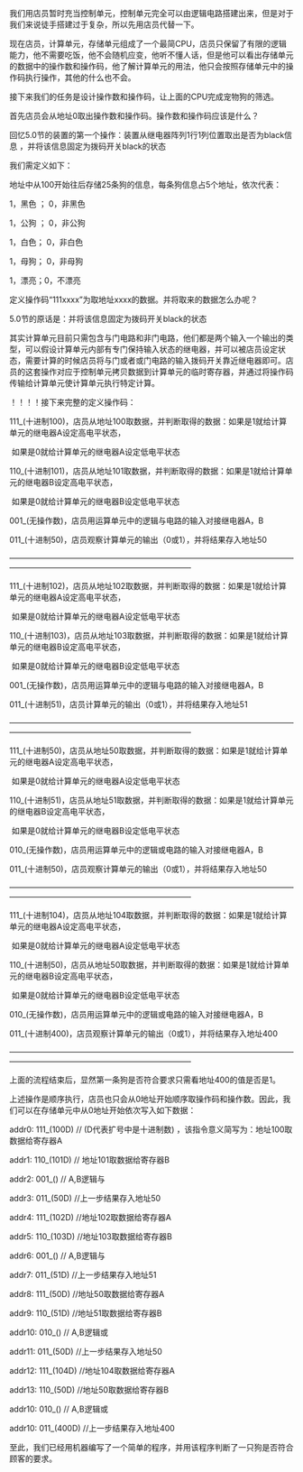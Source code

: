 我们用店员暂时充当控制单元，控制单元完全可以由逻辑电路搭建出来，但是对于我们来说徒手搭建过于复杂，所以先用店员代替一下。

现在店员，计算单元，存储单元组成了一个最简CPU，店员只保留了有限的逻辑能力，他不需要吃饭，他不会随机应变，他听不懂人话，但是他可以看出存储单元的数据中的操作数和操作码，他了解计算单元的用法，他只会按照存储单元中的操作码执行操作，其他的什么也不会。

接下来我们的任务是设计操作数和操作码，让上面的CPU完成宠物狗的筛选。

首先店员会从地址0取出操作数和操作码。操作数和操作码应该是什么？

回忆5.0节的装置的第一个操作：装置从继电器阵列1行1列位置取出是否为black信息 ，并将该信息固定为拨码开关black的状态

我们需定义如下：

地址中从100开始往后存储25条狗的信息，每条狗信息占5个地址，依次代表：

1，黑色 ； 0，非黑色

1，公狗 ； 0，非公狗

1，白色； 0，非白色

1，母狗； 0，非母狗

1，漂亮；0，不漂亮

定义操作码“111xxxx”为取地址xxxx的数据。并将取来的数据怎么办呢？

5.0节的原话是：并将该信息固定为拨码开关black的状态

其实计算单元目前只需包含与门电路和非门电路，他们都是两个输入一个输出的类型，可以假设计算单元内部有专门保持输入状态的继电器，并可以被店员设定状态，需要计算的时候店员将与门或者或门电路的输入拨码开关靠近继电器即可。店员的这套操作对应于控制单元拷贝数据到计算单元的临时寄存器，并通过将操作码传输给计算单元使计算单元执行特定计算。

！！！！接下来完整的定义操作码：

111_(十进制100)，店员从地址100取数据，并判断取得的数据：如果是1就给计算单元的继电器A设定高电平状态，

​																									 如果是0就给计算单元的继电器A设定低电平状态

110_(十进制101)，店员从地址101取数据，并判断取得的数据：如果是1就给计算单元的继电器B设定高电平状态，

​																									 如果是0就给计算单元的继电器B设定低电平状态

001_(无操作数)，店员用运算单元中的逻辑与电路的输入对接继电器A，B

011_(十进制50)，店员观察计算单元的输出（0或1），并将结果存入地址50

———————————————————————————————————————————————————————————

111_(十进制102)，店员从地址102取数据，并判断取得的数据：如果是1就给计算单元的继电器A设定高电平状态，

​																									 如果是0就给计算单元的继电器A设定低电平状态

110_(十进制103)，店员从地址103取数据，并判断取得的数据：如果是1就给计算单元的继电器B设定高电平状态，

​																									 如果是0就给计算单元的继电器B设定低电平状态

001_(无操作数)，店员用运算单元中的逻辑与电路的输入对接继电器A，B

011_(十进制51)，店员计算单元的输出（0或1），并将结果存入地址51

———————————————————————————————————————————————————————————

111_(十进制50)，店员从地址50取数据，并判断取得的数据：如果是1就给计算单元的继电器A设定高电平状态，

​																									 如果是0就给计算单元的继电器A设定低电平状态

110_(十进制51)，店员从地址51取数据，并判断取得的数据：如果是1就给计算单元的继电器B设定高电平状态，

​																									 如果是0就给计算单元的继电器B设定低电平状态

010_(无操作数)，店员用运算单元中的逻辑或电路的输入对接继电器A，B

011_(十进制50)，店员观察计算单元的输出（0或1），并将结果存入地址50

———————————————————————————————————————————————————————————

111_(十进制104)，店员从地址104取数据，并判断取得的数据：如果是1就给计算单元的继电器A设定高电平状态，

​																									 如果是0就给计算单元的继电器A设定低电平状态

110_(十进制50)，店员从地址50取数据，并判断取得的数据：如果是1就给计算单元的继电器B设定高电平状态，

​																									 如果是0就给计算单元的继电器B设定低电平状态

010_(无操作数)，店员用运算单元中的逻辑或电路的输入对接继电器A，B

011_(十进制400)，店员观察计算单元的输出（0或1），并将结果存入地址400

———————————————————————————————————————————————————————————

上面的流程结束后，显然第一条狗是否符合要求只需看地址400的值是否是1。

上述操作是顺序执行，店员也只会从0地址开始顺序取操作码和操作数。因此，我们可以在存储单元中从0地址开始依次写入如下数据：

addr0:		111_(100D)  // (D代表扩号中是十进制数)  ，该指令意义简写为：地址100取数据给寄存器A

addr1:		110_(101D)  // 地址101取数据给寄存器B

addr2:		001_()          // A,B逻辑与

addr3:		011_(50D)   //上一步结果存入地址50

addr4:		111_(102D) //地址102取数据给寄存器A

addr5:		110_(103D) //地址103取数据给寄存器B

addr6:		001_() // A,B逻辑与

addr7:		011_(51D)  //上一步结果存入地址51

addr8:		111_(50D) //地址50取数据给寄存器A

addr9:		110_(51D) //地址51取数据给寄存器B

addr10:		010_()    // A,B逻辑或

addr11:		011_(50D)  //上一步结果存入地址50

addr12:		111_(104D) //地址104取数据给寄存器A

addr13:		110_(50D) //地址50取数据给寄存器B

addr10:		010_()  // A,B逻辑或

addr10:		011_(400D)  //上一步结果存入地址400



至此，我们已经用机器编写了一个简单的程序，并用该程序判断了一只狗是否符合顾客的要求。



